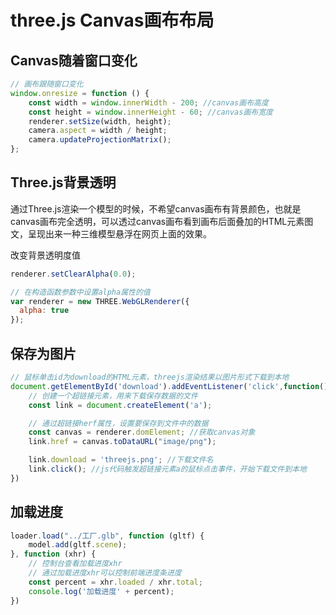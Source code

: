 # three.js Canvas画布布局

## Canvas随着窗口变化
```js
// 画布跟随窗口变化
window.onresize = function () {
    const width = window.innerWidth - 200; //canvas画布高度
    const height = window.innerHeight - 60; //canvas画布宽度
    renderer.setSize(width, height);
    camera.aspect = width / height;
    camera.updateProjectionMatrix();
};
```

## Three.js背景透明

通过Three.js渲染一个模型的时候，不希望canvas画布有背景颜色，也就是canvas画布完全透明，可以透过canvas画布看到画布后面叠加的HTML元素图文，呈现出来一种三维模型悬浮在网页上面的效果。

改变背景透明度值
```js
renderer.setClearAlpha(0.0);
```

```js
// 在构造函数参数中设置alpha属性的值
var renderer = new THREE.WebGLRenderer({
  alpha: true
});
```

## 保存为图片

```js
// 鼠标单击id为download的HTML元素，threejs渲染结果以图片形式下载到本地
document.getElementById('download').addEventListener('click',function(){
    // 创建一个超链接元素，用来下载保存数据的文件
    const link = document.createElement('a');

    // 通过超链接herf属性，设置要保存到文件中的数据
    const canvas = renderer.domElement; //获取canvas对象
    link.href = canvas.toDataURL("image/png");

    link.download = 'threejs.png'; //下载文件名
    link.click(); //js代码触发超链接元素a的鼠标点击事件，开始下载文件到本地
})
```

## 加载进度

```js
loader.load("../工厂.glb", function (gltf) {
    model.add(gltf.scene);
}, function (xhr) {
    // 控制台查看加载进度xhr
    // 通过加载进度xhr可以控制前端进度条进度   
    const percent = xhr.loaded / xhr.total;
    console.log('加载进度' + percent);
})
```